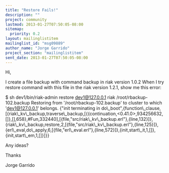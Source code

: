 ```yaml
---
title: "Restore Fails!"
description: ""
project: community
lastmod: 2013-01-27T07:50:05-08:00
sitemap:
  priority: 0.2
layout: mailinglistitem
mailinglist_id: "msg09889"
author_name: "Jorge Garrido"
project_section: "mailinglistitem"
sent_date: 2013-01-27T07:50:05-08:00
---
```



Hi,

I create a file backup with command backup in riak version 1.0.2
When I try restore command with this file in the riak version 1.2.1, show me 
this error:

$ sh dev1/bin/riak-admin restore dev1@127.0.0.1 riak /root/rbackup-102.backup 
Restoring from '/root/rbackup-102.backup' to cluster to which 'dev1@127.0.0.1' 
belongs.
{"init terminating in 
do\\_boot",{function\\_clause,[{riak\\_kv\\_backup,traverse\\_backup,[{{continuation,&lt;0.41.0&gt;,934256632,[]},[],658},#Fun,332440],[{file,"src/riak\\_kv\\_backup.erl"},{line,132}]},{riak\\_kv\\_backup,restore,2,[{file,"src/riak\\_kv\\_backup.erl"},{line,125}]},{erl\\_eval,do\\_apply,6,[{file,"erl\\_eval.erl"},{line,572}]},{init,start\\_it,1,[]},{init,start\\_em,1,[]}]}}

Any ideas?

Thanks 

Jorge Garrido
